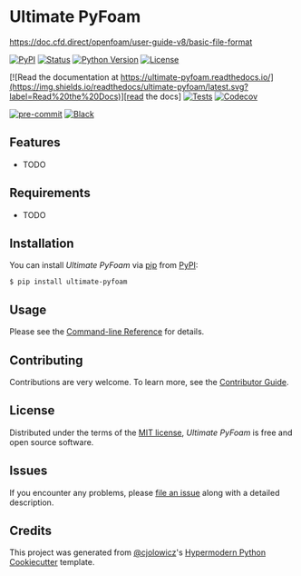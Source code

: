 # Ultimate PyFoam

https://doc.cfd.direct/openfoam/user-guide-v8/basic-file-format

[![PyPI](https://img.shields.io/pypi/v/ultimate-pyfoam.svg)][pypi status]
[![Status](https://img.shields.io/pypi/status/ultimate-pyfoam.svg)][pypi status]
[![Python Version](https://img.shields.io/pypi/pyversions/ultimate-pyfoam)][pypi status]
[![License](https://img.shields.io/pypi/l/ultimate-pyfoam)][license]

[![Read the documentation at https://ultimate-pyfoam.readthedocs.io/](https://img.shields.io/readthedocs/ultimate-pyfoam/latest.svg?label=Read%20the%20Docs)][read the docs]
[![Tests](https://github.com/ARostekMU/ultimate-pyfoam/workflows/Tests/badge.svg)][tests]
[![Codecov](https://codecov.io/gh/ARostekMU/ultimate-pyfoam/branch/main/graph/badge.svg)][codecov]

[![pre-commit](https://img.shields.io/badge/pre--commit-enabled-brightgreen?logo=pre-commit&logoColor=white)][pre-commit]
[![Black](https://img.shields.io/badge/code%20style-black-000000.svg)][black]

[pypi status]: https://pypi.org/project/ultimate-pyfoam/
[read the docs]: https://ultimate-pyfoam.readthedocs.io/
[tests]: https://github.com/ARostekMU/ultimate-pyfoam/actions?workflow=Tests
[codecov]: https://app.codecov.io/gh/ARostekMU/ultimate-pyfoam
[pre-commit]: https://github.com/pre-commit/pre-commit
[black]: https://github.com/psf/black

## Features

- TODO

## Requirements

- TODO

## Installation

You can install _Ultimate PyFoam_ via [pip] from [PyPI]:

```console
$ pip install ultimate-pyfoam
```

## Usage

Please see the [Command-line Reference] for details.

## Contributing

Contributions are very welcome.
To learn more, see the [Contributor Guide].

## License

Distributed under the terms of the [MIT license][license],
_Ultimate PyFoam_ is free and open source software.

## Issues

If you encounter any problems,
please [file an issue] along with a detailed description.

## Credits

This project was generated from [@cjolowicz]'s [Hypermodern Python Cookiecutter] template.

[@cjolowicz]: https://github.com/cjolowicz
[pypi]: https://pypi.org/
[hypermodern python cookiecutter]: https://github.com/cjolowicz/cookiecutter-hypermodern-python
[file an issue]: https://github.com/ARostekMU/ultimate-pyfoam/issues
[pip]: https://pip.pypa.io/

<!-- github-only -->

[license]: https://github.com/ARostekMU/ultimate-pyfoam/blob/main/LICENSE
[contributor guide]: https://github.com/ARostekMU/ultimate-pyfoam/blob/main/CONTRIBUTING.md
[command-line reference]: https://ultimate-pyfoam.readthedocs.io/en/latest/usage.html
